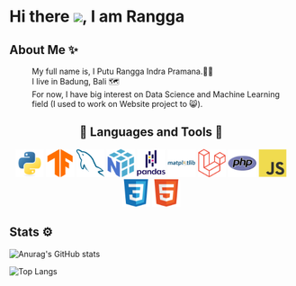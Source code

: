 # Hi there <img src="https://raw.githubusercontent.com/MartinHeinz/MartinHeinz/master/wave.gif" width="30px">, I am Rangga

## About Me ✨  
<dd>My full name is, I Putu Rangga Indra Pramana.🧑‍🦱</dd>
<dd>I live in Badung, Bali 🗺️</dd>
<dd>For now, I have big interest on Data Science and Machine Learning field (I used to work on Website project to 😸).</dd>

<div align="center">

## 🔧 Languages and Tools 🚀

</div>

<div align="center">
  <img src="https://github.com/devicons/devicon/blob/master/icons/python/python-original.svg" alt="python" width="50" height="50"/>
  <img src="https://github.com/devicons/devicon/blob/master/icons/tensorflow/tensorflow-original.svg" alt="tf" width="50" height="50"/>
  <img src="https://github.com/devicons/devicon/blob/master/icons/mysql/mysql-original.svg" alt="tf" width="50" height="50"/>
  <img src="https://github.com/devicons/devicon/blob/master/icons/numpy/numpy-original.svg" alt="numpy" width="50" height="50"/>
  <img src="https://github.com/devicons/devicon/blob/master/icons/pandas/pandas-original-wordmark.svg" alt="pandas" width="50" height="50"/>
  <img src="https://github.com/devicons/devicon/blob/master/icons/matplotlib/matplotlib-original-wordmark.svg" alt="matplotlib" width="50" height="50"/>
  <img src="https://github.com/devicons/devicon/blob/master/icons/laravel/laravel-original.svg" alt="laravel" width="50" height="50"/>
  <img src="https://github.com/devicons/devicon/blob/master/icons/php/php-original.svg" alt="php" width="50" height="50"/>
  <img src="https://github.com/devicons/devicon/blob/master/icons/javascript/javascript-original.svg" alt="js" width="50" height="50"/>
  <img src="https://github.com/devicons/devicon/blob/master/icons/css3/css3-original.svg" alt="css" width="50" height="50"/>
  <img src="https://github.com/devicons/devicon/blob/master/icons/html5/html5-original.svg" alt="css" width="50" height="50"/>
</div>

## Stats ⚙️
![Anurag's GitHub stats](https://github-readme-stats.vercel.app/api?username=RanggaIndra&show_icons=true&theme=dracula)

![Top Langs](https://github-readme-stats.vercel.app/api/top-langs/?username=RanggaIndra&layout=compact&theme=dracula)
